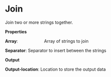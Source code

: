 # Join

Join two or more strings together.

 **Properties**
 

**Array**:                      Array of strings to join

**Separator**:              Separator to insert between the strings

 **Output**
 

**Output-location**: Location to store the output data